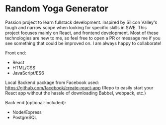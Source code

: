 # Random Yoga Generator
Passion project to learn fullstack development. 
Inspired by Silicon Valley's tough and narrow scope
when looking for specific skills in SWE. 
This project focuses mainly on React, and frontend
 development. Most of these technologies are new to me, 
 so feel free to open a PR or message me if you see something 
that could be improved on. I am always happy to collaborate!

Front end:
- React
- HTML/CSS
- JavaScript/ES6

Local Backend package from Facebook used:
https://github.com/facebook/create-react-app
(Repo to easily start your React app without the
hassle of downloading Babbel, webpack, etc.)

Back end (optional-included):
- Node/Express
- PostgreSQL